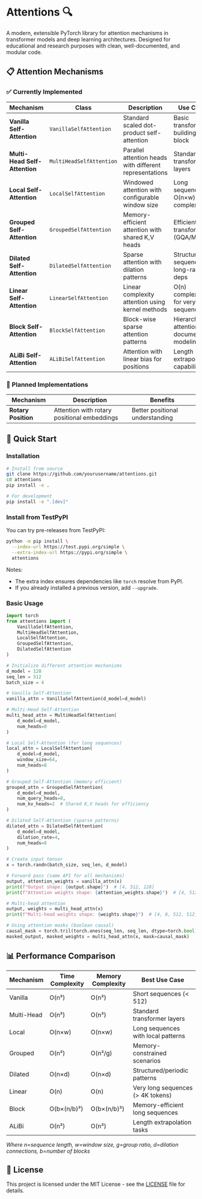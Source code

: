 # Attentions 🔍

A modern, extensible PyTorch library for attention mechanisms in transformer models and deep learning architectures. Designed for educational and research purposes with clean, well-documented, and modular code.

## 📋 Attention Mechanisms

### ✅ Currently Implemented

| Mechanism | Class | Description | Use Case |
|-----------|-------|-------------|----------|
| **Vanilla Self-Attention** | `VanillaSelfAttention` | Standard scaled dot-product self-attention | Basic transformer building block |
| **Multi-Head Self-Attention** | `MultiHeadSelfAttention` | Parallel attention heads with different representations | Standard transformer layers |
| **Local Self-Attention** | `LocalSelfAttention` | Windowed attention with configurable window size | Long sequences, O(n×w) complexity |
| **Grouped Self-Attention** | `GroupedSelfAttention` | Memory-efficient attention with shared K,V heads | Efficient transformers (GQA/MQA) |
| **Dilated Self-Attention** | `DilatedSelfAttention` | Sparse attention with dilation patterns | Structured sequences, long-range deps |
| **Linear Self-Attention** | `LinearSelfAttention` | Linear complexity attention using kernel methods | O(n) complexity for very long sequences |
| **Block Self-Attention** | `BlockSelfAttention` | Block-wise sparse attention patterns | Hierarchical attention, document modeling |
| **ALiBi Self-Attention** | `ALiBiSelfAttention` | Attention with linear bias for positions | Length extrapolation capabilities |

### 🚧 Planned Implementations

| Mechanism | Description | Benefits |
|-----------|-------------|----------|
| **Rotary Position** | Attention with rotary positional embeddings | Better positional understanding |

## 🚀 Quick Start

### Installation

```bash
# Install from source
git clone https://github.com/yourusername/attentions.git
cd attentions
pip install -e .

# For development
pip install -e ".[dev]"
```

### Install from TestPyPI

You can try pre-releases from TestPyPI:

```bash
python -m pip install \
  --index-url https://test.pypi.org/simple \
  --extra-index-url https://pypi.org/simple \
  attentions
```

Notes:
- The extra index ensures dependencies like `torch` resolve from PyPI.
- If you already installed a previous version, add `--upgrade`.

### Basic Usage

```python
import torch
from attentions import (
    VanillaSelfAttention,
    MultiHeadSelfAttention,
    LocalSelfAttention,
    GroupedSelfAttention,
    DilatedSelfAttention
)

# Initialize different attention mechanisms
d_model = 128
seq_len = 512
batch_size = 4

# Vanilla Self-Attention
vanilla_attn = VanillaSelfAttention(d_model=d_model)

# Multi-Head Self-Attention
multi_head_attn = MultiHeadSelfAttention(
    d_model=d_model,
    num_heads=8
)

# Local Self-Attention (for long sequences)
local_attn = LocalSelfAttention(
    d_model=d_model,
    window_size=64,
    num_heads=8
)

# Grouped Self-Attention (memory efficient)
grouped_attn = GroupedSelfAttention(
    d_model=d_model,
    num_query_heads=8,
    num_kv_heads=2  # Shared K,V heads for efficiency
)

# Dilated Self-Attention (sparse patterns)
dilated_attn = DilatedSelfAttention(
    d_model=d_model,
    dilation_rate=4,
    num_heads=8
)

# Create input tensor
x = torch.randn(batch_size, seq_len, d_model)

# Forward pass (same API for all mechanisms)
output, attention_weights = vanilla_attn(x)
print(f"Output shape: {output.shape}")  # [4, 512, 128]
print(f"Attention weights shape: {attention_weights.shape}")  # [4, 512, 512]

# Multi-head attention
output, weights = multi_head_attn(x)
print(f"Multi-head weights shape: {weights.shape}")  # [4, 8, 512, 512]

# Using attention masks (boolean causal)
causal_mask = torch.tril(torch.ones(seq_len, seq_len, dtype=torch.bool))
masked_output, masked_weights = multi_head_attn(x, mask=causal_mask)
```

## 📊 Performance Comparison

| Mechanism | Time Complexity | Memory Complexity | Best Use Case |
|-----------|----------------|-------------------|---------------|
| Vanilla | O(n²) | O(n²) | Short sequences (< 512) |
| Multi-Head | O(n²) | O(n²) | Standard transformer layers |
| Local | O(n×w) | O(n×w) | Long sequences with local patterns |
| Grouped | O(n²) | O(n²/g) | Memory-constrained scenarios |
| Dilated | O(n×d) | O(n×d) | Structured/periodic patterns |
| Linear | O(n) | O(n) | Very long sequences (> 4K tokens) |
| Block | O(b×(n/b)²) | O(b×(n/b)²) | Memory-efficient long sequences |
| ALiBi | O(n²) | O(n²) | Length extrapolation tasks |

*Where n=sequence length, w=window size, g=group ratio, d=dilation connections, b=number of blocks*

## 📄 License

This project is licensed under the MIT License - see the [LICENSE](LICENSE) file for details.
